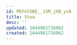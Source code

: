 ```yaml
---
id: M5FmlDBE__1SM_jXB_yv8
title: Stoa
desc: ''
updated: 1644961726962
created: 1644961726962
---
```


